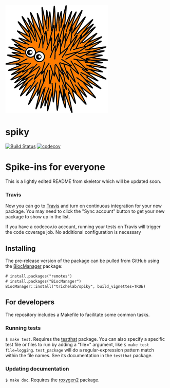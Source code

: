 [![Spiky](vignettes/spiky-small.png)](https://github.com/trichelab/spiky)

# spiky

[![Build Status](https://travis-ci.org/trichelab/spiky.png?branch=master)](https://travis-ci.org/trichelab/spiky)  [![codecov](https://codecov.io/gh/trichelab/spiky/branch/master/graph/badge.svg)](https://codecov.io/gh/trichelab/spiky)

# Spike-ins for everyone 

This is a lightly edited README from skeletor which will be updated soon.

### Travis

Now you can go to [Travis](https://travis-ci.org/profile/trichelab) and turn on continuous integration for your new package. You may need to click the "Sync account" button to get your new package to show up in the list.

If you have a codecov.io account, running your tests on Travis will trigger the code coverage job. No additional configuration is necessary

## Installing

<!-- If you're putting `spiky` on CRAN, it can be installed with

    install.packages("spiky") -->

The pre-release version of the package can be pulled from GitHub using the [BiocManager](https://cran.r-project.org/package/BiocManager) package:

    # install.packages("remotes")
    # install.packages("BiocManager")
    BiocManager::install("trichelab/spiky", build_vignettes=TRUE)

## For developers

The repository includes a Makefile to facilitate some common tasks.

### Running tests

`$ make test`. Requires the [testthat](https://github.com/hadley/testthat) package. You can also specify a specific test file or files to run by adding a "file=" argument, like `$ make test file=logging`. `test_package` will do a regular-expression pattern match within the file names. See its documentation in the `testthat` package.

### Updating documentation

`$ make doc`. Requires the [roxygen2](https://github.com/klutometis/roxygen) package.
